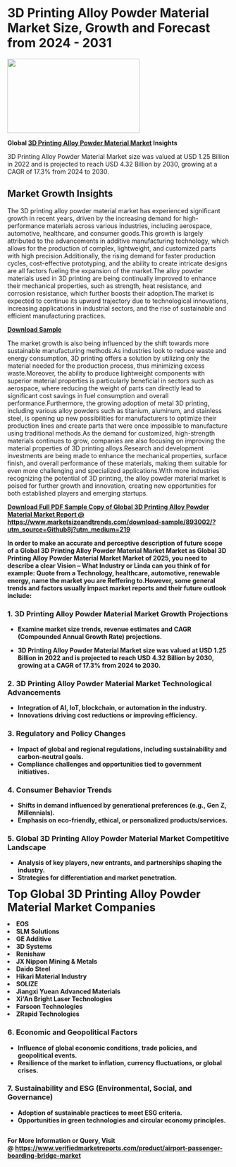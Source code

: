 <H1>3D Printing Alloy Powder Material Market Size, Growth and Forecast from 2024 - 2031</H1><img class="aligncenter size-medium wp-image-584254" src="https://thirdeyenews.in/wp-content/uploads/2024/09/Global-Market-Research-300x168.jpeg" alt="" width="300" height="168" /><p><strong>Global&nbsp;<a href="https://www.marketsizeandtrends.com/download-sample/893002/?utm_source=Github8j?utm_medium=219">3D Printing Alloy Powder Material Market</a> Insights</strong></p><p>3D Printing Alloy Powder Material Market size was valued at USD 1.25 Billion in 2022 and is projected to reach USD 4.32 Billion by 2030, growing at a CAGR of 17.3% from 2024 to 2030.</p><p><h2>Market Growth Insights</h2> <p>The 3D printing alloy powder material market has experienced significant growth in recent years, driven by the increasing demand for high-performance materials across various industries, including aerospace, automotive, healthcare, and consumer goods.This growth is largely attributed to the advancements in additive manufacturing technology, which allows for the production of complex, lightweight, and customized parts with high precision.Additionally, the rising demand for faster production cycles, cost-effective prototyping, and the ability to create intricate designs are all factors fueling the expansion of the market.The alloy powder materials used in 3D printing are being continually improved to enhance their mechanical properties, such as strength, heat resistance, and corrosion resistance, which further boosts their adoption.The market is expected to continue its upward trajectory due to technological innovations, increasing applications in industrial sectors, and the rise of sustainable and efficient manufacturing practices.</p> <p><strong><a href="#">Download Sample</a></strong></p> <p>The market growth is also being influenced by the shift towards more sustainable manufacturing methods.As industries look to reduce waste and energy consumption, 3D printing offers a solution by utilizing only the material needed for the production process, thus minimizing excess waste.Moreover, the ability to produce lightweight components with superior material properties is particularly beneficial in sectors such as aerospace, where reducing the weight of parts can directly lead to significant cost savings in fuel consumption and overall performance.Furthermore, the growing adoption of metal 3D printing, including various alloy powders such as titanium, aluminum, and stainless steel, is opening up new possibilities for manufacturers to optimize their production lines and create parts that were once impossible to manufacture using traditional methods.As the demand for customized, high-strength materials continues to grow, companies are also focusing on improving the material properties of 3D printing alloys.Research and development investments are being made to enhance the mechanical properties, surface finish, and overall performance of these materials, making them suitable for even more challenging and specialized applications.With more industries recognizing the potential of 3D printing, the alloy powder material market is poised for further growth and innovation, creating new opportunities for both established players and emerging startups.<p><strong><a href="#"></p><p><span class=""><strong>Download Full PDF Sample Copy of Global 3D Printing Alloy Powder Material Market Report</strong> @ <a href="https://www.marketsizeandtrends.com/download-sample/893002/?utm_source=Github8j?utm_medium=219" target="_blank">https://www.marketsizeandtrends.com/download-sample/893002/?utm_source=Github8j?utm_medium=219</a></span></p><p>In order to make an accurate and perceptive description of future scope of a Global&nbsp;3D Printing Alloy Powder Material Market Market as Global&nbsp;3D Printing Alloy Powder Material Market Market of 2025, you need to describe a clear Vision &ndash; What Industry or Linda can you think of for example: Quote from a Technology, healthcare, automotive, renewable energy, name the market you are Reffering to.However, some general trends and factors usually impact market reports and their future outlook include:</p><h3>1.&nbsp;<strong>3D Printing Alloy Powder Material Market Growth Projections</strong></h3><ul><li>Examine market size trends, revenue estimates and CAGR (Compounded Annual Growth Rate) projections.</li><li><p>3D Printing Alloy Powder Material Market size was valued at USD 1.25 Billion in 2022 and is projected to reach USD 4.32 Billion by 2030, growing at a CAGR of 17.3% from 2024 to 2030.</p></li></ul><h3>2.&nbsp;<strong>3D Printing Alloy Powder Material Market Technological Advancements</strong></h3><ul><li>Integration of AI, IoT, blockchain, or automation in the industry.</li><li>Innovations driving cost reductions or improving efficiency.</li></ul><h3>3.&nbsp;<strong>Regulatory and Policy Changes</strong></h3><ul><li>Impact of global and regional regulations, including sustainability and carbon-neutral goals.</li><li>Compliance challenges and opportunities tied to government initiatives.</li></ul><h3>4.&nbsp;<strong>Consumer Behavior Trends</strong></h3><ul><li>Shifts in demand influenced by generational preferences (e.g., Gen Z, Millennials).</li><li>Emphasis on eco-friendly, ethical, or personalized products/services.</li></ul><h3>5.&nbsp;<strong>Global 3D Printing Alloy Powder Material Market Competitive Landscape</strong></h3><ul><li>Analysis of key players, new entrants, and partnerships shaping the industry.</li><li>Strategies for differentiation and market penetration.</li></ul><p data-pm-slice="1 1 []"><span style="color: inherit; font-family: inherit; font-size: 25px;">Top Global 3D Printing Alloy Powder Material Market Companies</span></p><div class="" data-test-id=""><p><li>EOS</li><li> SLM Solutions</li><li> GE Additive</li><li> 3D Systems</li><li> Renishaw</li><li> JX Nippon Mining & Metals</li><li> Daido Steel</li><li> Hikari Material Industry</li><li> SOLIZE</li><li> Jiangxi Yuean Advanced Materials</li><li> Xi'An Bright Laser Technologies</li><li> Farsoon Technologies</li><li> ZRapid Technologies</li></p></div><h3>6.&nbsp;<strong>Economic and Geopolitical Factors</strong></h3><ul><li>Influence of global economic conditions, trade policies, and geopolitical events.</li><li>Resilience of the market to inflation, currency fluctuations, or global crises.</li></ul><h3>7.&nbsp;<strong>Sustainability and ESG (Environmental, Social, and Governance)</strong></h3><ul><li>Adoption of sustainable practices to meet ESG criteria.</li><li>Opportunities in green technologies and circular economy principles.</li></ul><h2><strong style="font-size: 14px;">For More Information or Query, Visit @&nbsp;</strong><a style="background-color: #ffffff; font-size: 14px;" href="https://www.marketsizeandtrends.com/report/3d-printing-alloy-powder-material-market/" target="_blank">https://www.verifiedmarketreports.com/product/airport-passenger-boarding-bridge-market</a></h2>